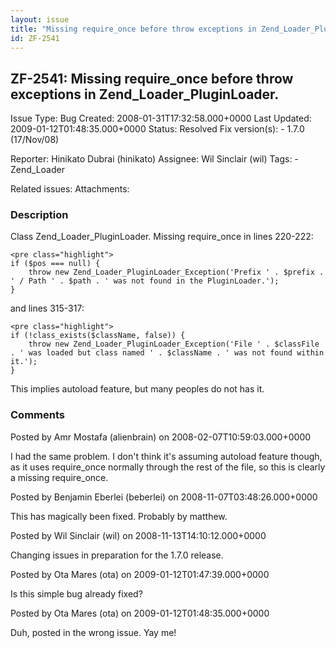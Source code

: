 ```yaml
---
layout: issue
title: "Missing require_once before throw exceptions in Zend_Loader_PluginLoader."
id: ZF-2541
---
```


ZF-2541: Missing require\_once before throw exceptions in Zend\_Loader\_PluginLoader.
-------------------------------------------------------------------------------------

 Issue Type: Bug Created: 2008-01-31T17:32:58.000+0000 Last Updated: 2009-01-12T01:48:35.000+0000 Status: Resolved Fix version(s): - 1.7.0 (17/Nov/08)
 
 Reporter:  Hinikato Dubrai (hinikato)  Assignee:  Wil Sinclair (wil)  Tags: - Zend\_Loader
 
 Related issues: 
 Attachments: 
### Description

Class Zend\_Loader\_PluginLoader. Missing require\_once in lines 220-222:

 
    <pre class="highlight">  
    if ($pos === null) {
        throw new Zend_Loader_PluginLoader_Exception('Prefix ' . $prefix . ' / Path ' . $path . ' was not found in the PluginLoader.');
    }


and lines 315-317:

 
    <pre class="highlight">
    if (!class_exists($className, false)) {
        throw new Zend_Loader_PluginLoader_Exception('File ' . $classFile . ' was loaded but class named ' . $className . ' was not found within it.');
    }


This implies autoload feature, but many peoples do not has it.

 

 

### Comments

Posted by Amr Mostafa (alienbrain) on 2008-02-07T10:59:03.000+0000

I had the same problem. I don't think it's assuming autoload feature though, as it uses require\_once normally through the rest of the file, so this is clearly a missing require\_once.

 

 

Posted by Benjamin Eberlei (beberlei) on 2008-11-07T03:48:26.000+0000

This has magically been fixed. Probably by matthew.

 

 

Posted by Wil Sinclair (wil) on 2008-11-13T14:10:12.000+0000

Changing issues in preparation for the 1.7.0 release.

 

 

Posted by Ota Mares (ota) on 2009-01-12T01:47:39.000+0000

Is this simple bug already fixed?

 

 

Posted by Ota Mares (ota) on 2009-01-12T01:48:35.000+0000

Duh, posted in the wrong issue. Yay me!

 

 
